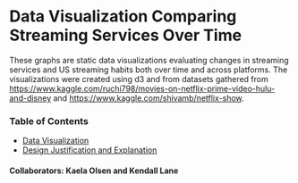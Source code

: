 # Data Visualization Comparing Streaming Services Over Time

These graphs are static data visualizations evaluating changes in streaming services and US streaming habits both over time and across platforms.  The visualizations were created using d3 and from datasets gathered from https://www.kaggle.com/ruchi798/movies-on-netflix-prime-video-hulu-and-disney and https://www.kaggle.com/shivamb/netflix-show.  

### Table of Contents
- [Data Visualization](streaming_visualization.html)
- [Design Justification and Explanation](design_justification.md)

#### Collaborators: Kaela Olsen and Kendall Lane